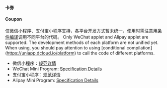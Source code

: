 <md-translatedByGoogle />

#### 卡券
#### Coupon

仅微信小程序、支付宝小程序支持，各平台开发方式暂未统一，使用时需注意用[条件编译](https://uniapp.dcloud.io/platform)调用不同平台的代码。
Only WeChat applet and Alipay applet are supported. The development methods of each platform are not unified yet. When using, you should pay attention to using [conditional compilation] (https://uniapp.dcloud.io/platform) to call the code of different platforms.

- 微信小程序：[规范详情](https://developers.weixin.qq.com/miniprogram/dev/api/wx.openCard.html)
- WeChat Mini Program: [Specification Details](https://developers.weixin.qq.com/miniprogram/dev/api/wx.openCard.html)
- 支付宝小程序：[规范详情](https://docs.alipay.com/mini/api/card-voucher-ticket)
- Alipay Mini Program: [Specification Details](https://docs.alipay.com/mini/api/card-voucher-ticket)